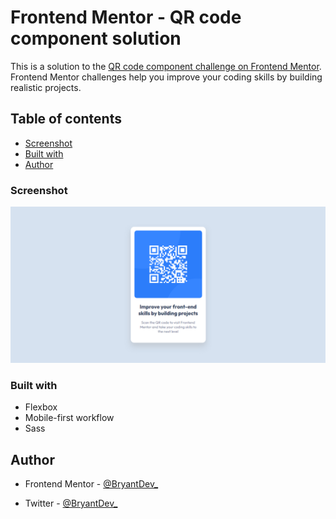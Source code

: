 # Frontend Mentor - QR code component solution

This is a solution to the [QR code component challenge on Frontend Mentor](https://www.frontendmentor.io/challenges/qr-code-component-iux_sIO_H). Frontend Mentor challenges help you improve your coding skills by building realistic projects. 

## Table of contents


- [Screenshot](#screenshot)
- [Built with](#built-with)
- [Author](#author)

### Screenshot

![](./screenshot.png)

### Built with

- Flexbox
- Mobile-first workflow
- Sass

## Author

- Frontend Mentor - [@BryantDev_](https://www.frontendmentor.io/profile/BryantDev_)

- Twitter - [@BryantDev_](https://www.twitter.com/BryantDev_)